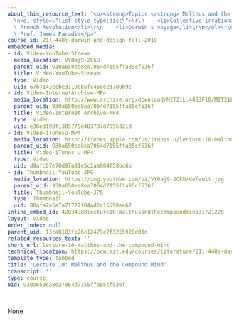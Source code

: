 ```yaml
---
about_this_resource_text: "<p><strong>Topics:</strong> Malthus and the Compound Mind</p>\r\
  \n<ol style=\"list-style-type:disc\">\r\n    <li>Collective irrationality and the\
  \ French Revolution</li>\r\n    <li>Darwin's voyage</li>\r\n</ol>\r\n<p><strong>Instructor:</strong>\
  \ Prof. James Paradis</p>"
course_id: 21l-448j-darwin-and-design-fall-2010
embedded_media:
- id: Video-YouTube-Stream
  media_location: VYOaj9-2CkU
  parent_uid: 930a650ea8ea7064d7155ffa85cf536f
  title: Video-YouTube-Stream
  type: Video
  uid: 67b7143ecbe3119cb5fc468e23780b9c
- id: Video-InternetArchive-MP4
  media_location: http://www.archive.org/download/MIT21L.448JF10/MIT21L_448JF10_lec10_300k.mp4
  parent_uid: 930a650ea8ea7064d7155ffa85cf536f
  title: Video-Internet Archive-MP4
  type: Video
  uid: e36ed198f1305775a483737d7056321d
- id: Video-iTunesU-MP4
  media_location: http://itunes.apple.com/us/itunes-u/lecture-10-malthus-compound/id524410263?i=114469493
  parent_uid: 930a650ea8ea7064d7155ffa85cf536f
  title: Video-iTunes U-MP4
  type: Video
  uid: d9afc07e70d97a81e5c2aa984f58bc6b
- id: Thumbnail-YouTube-JPG
  media_location: https://img.youtube.com/vi/VYOaj9-2CkU/default.jpg
  parent_uid: 930a650ea8ea7064d7155ffa85cf536f
  title: Thumbnail-YouTube-JPG
  type: Thumbnail
  uid: 884fa7a5a7a71727f84ad2c16598ee67
inline_embed_id: 42034980lecture10:malthusandthecompoundmind31721228
layout: video
order_index: null
parent_uid: 13ca8103fe26e12479e7f3255920d01d
related_resources_text: ''
short_url: lecture-10-malthus-and-the-compound-mind
technical_location: https://ocw.mit.edu/courses/literature/21l-448j-darwin-and-design-fall-2010/video-lectures/lecture-10-malthus-and-the-compound-mind
template_type: Tabbed
title: 'Lecture 10: Malthus and the Compound Mind'
transcript: ''
type: course
uid: 930a650ea8ea7064d7155ffa85cf536f

---
```

None